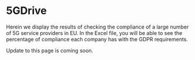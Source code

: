 # 5GDrive
Herein we display the results of checking the compliance of a large number of 5G service providers in EU.
In the Excel file, you will be able to see the percentage of compliance each company has with the GDPR requirements.

Update to this page is coming soon.
